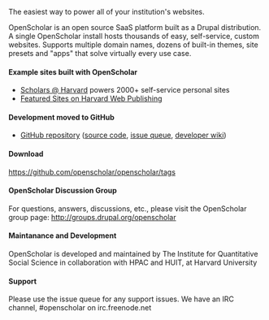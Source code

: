 The easiest way to power all of your institution's websites.

OpenScholar is an open source SaaS platform built as a Drupal distribution. A single OpenScholar install hosts thousands of easy, self-service, custom websites. Supports multiple domain names, dozens of built-in themes, site presets and "apps" that solve virtually every use case.

#### Example sites built with OpenScholar

* [Scholars @ Harvard](http://scholar.harvard.edu) powers 2000+ self-service personal sites
* [Featured Sites on Harvard Web Publishing](http://hwp.harvard.edu/pages/featured-sites)

#### Development moved to GitHub

* [GitHub repository](https://github.com/openscholar/openscholar) ([source code](https://github.com/openscholar/openscholar), [issue queue](https://github.com/openscholar/openscholar/issues), [developer wiki](https://github.com/openscholar/openscholar/wiki]))

#### Download
https://github.com/openscholar/openscholar/tags

#### OpenScholar Discussion Group
For questions, answers, discussions, etc., please visit the OpenScholar group page: http://groups.drupal.org/openscholar

#### Maintanance and Development
OpenScholar is developed and maintained by The Institute for Quantitative Social Science in collaboration with HPAC and HUIT, at Harvard University

#### Support
Please use the issue queue for any support issues. We have an IRC channel, #openscholar on irc.freenode.net
